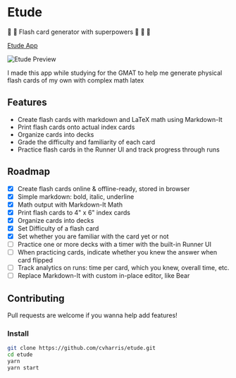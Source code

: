 # Etude

:flashlight: :memo: Flash card generator with superpowers :muscle: :dizzy: :rocket:

[Etude App](https://cvharris.github.io/etude)

![Etude Preview](https://image.ibb.co/bXsAUT/0_2_1_Preview.gif)

I made this app while studying for the GMAT to help me generate physical flash cards of my own with complex math latex

## Features

- Create flash cards with markdown and LaTeX math using Markdown-It
- Print flash cards onto actual index cards
- Organize cards into decks
- Grade the difficulty and familiarity of each card
- Practice flash cards in the Runner UI and track progress through runs

## Roadmap

- [x] Create flash cards online & offline-ready, stored in browser
- [x] Simple markdown: bold, italic, underline
- [x] Math output with Markdown-It Math
- [x] Print flash cards to 4" x 6" index cards
- [x] Organize cards into decks
- [x] Set Difficulty of a flash card
- [x] Set whether you are familiar with the card yet or not
- [ ] Practice one or more decks with a timer with the built-in Runner UI
- [ ] When practicing cards, indicate whether you knew the answer when card flipped
- [ ] Track analytics on runs: time per card, which you knew, overall time, etc.
- [ ] Replace Markdown-It with custom in-place editor, like Bear

## Contributing

Pull requests are welcome if you wanna help add features!

### Install

```sh
git clone https://github.com/cvharris/etude.git
cd etude
yarn
yarn start
```
